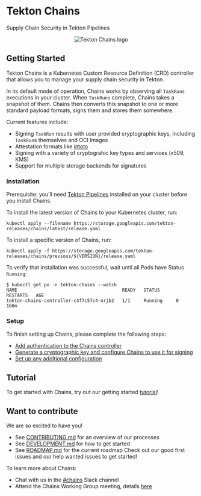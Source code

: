 # Tekton Chains
Supply Chain Security in Tekton Pipelines

<p align="center">
<img src="tekton_chains-color.png" alt="Tekton Chains logo"></img>
</p>


## Getting Started

Tekton Chains is a Kubernetes Custom Resource Definition (CRD) controller that allows you to manage your supply chain security in Tekton.

In its default mode of operation, Chains works by observing all `TaskRuns` executions in your cluster.
When `TaskRuns` complete, Chains takes a snapshot of them.
Chains then converts this snapshot to one or more standard payload formats, signs them and stores them somewhere.

Current features include:
* Signing `TaskRun` results with user provided cryptographic keys, including `TaskRun`s themselves and OCI Images
* Attestation formats like [intoto](docs/intoto.md)
* Signing with a variety of cryptograhic key types and services (x509, KMS)
* Support for multiple storage backends for signatures

### Installation
Prerequisite: you'll need [Tekton Pipelines](https://github.com/tektoncd/pipeline/blob/main/docs/install.md) installed on your cluster before you install Chains.

To install the latest version of Chains to your Kubernetes cluster, run:
```
kubectl apply --filename https://storage.googleapis.com/tekton-releases/chains/latest/release.yaml
```

To install a specific version of Chains, run:
```
kubectl apply -f https://storage.googleapis.com/tekton-releases/chains/previous/${VERSION}/release.yaml
```

To verify that installation was successful, wait until all Pods have Status `Running`:
```shell
$ kubectl get po -n tekton-chains --watch
NAME                                       READY   STATUS      RESTARTS   AGE
tekton-chains-controller-c4f7c57c4-nrjb2   1/1     Running     0          160m
```

### Setup
To finish setting up Chains, please complete the following steps:
* [Add authentication to the Chains controller](docs/authentication.md)
* [Generate a cryptographic key and configure Chains to use it for signing](docs/signing.md)
* [Set up any additional configuration](docs/config.md)


## Tutorial
To get started with Chains, try out our getting started [tutorial](docs/tutorial.md)!


## Want to contribute

We are so excited to have you!

* See [CONTRIBUTING.md](CONTRIBUTING.md) for an overview of our processes
* See [DEVELOPMENT.md](DEVELOPMENT.md) for how to get started
* See [ROADMAP.md](ROADMAP.md) for the current roadmap
Check out our good first issues and our help wanted issues to get started!

To learn more about Chains:
* Chat with us in the [#chains](https://tektoncd.slack.com/messages/chains) Slack channel
* Attend the Chains Working Group meeting, details [here](https://github.com/tektoncd/community/blob/main/working-groups.md#chains)
